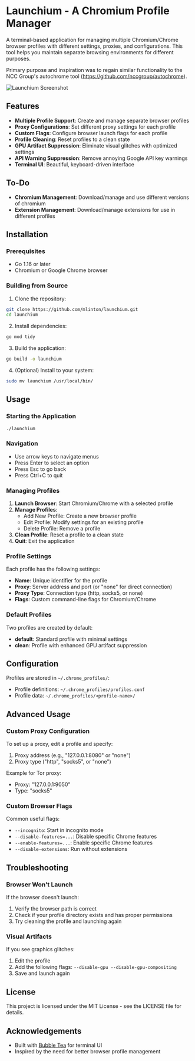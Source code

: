 # Launchium - A Chromium Profile Manager

A terminal-based application for managing multiple Chromium/Chrome browser profiles with different settings, proxies, and configurations. This tool helps you maintain separate browsing environments for different purposes.

Primary purpose and inspiration was to regain similar functionality to the NCC Group's autochrome tool (https://github.com/nccgroup/autochrome).

![Launchium Screenshot](https://github.com/user-attachments/assets/2f5adc64-cf61-463c-ad67-819b2b828493)


## Features

- **Multiple Profile Support**: Create and manage separate browser profiles
- **Proxy Configurations**: Set different proxy settings for each profile
- **Custom Flags**: Configure browser launch flags for each profile
- **Profile Cleaning**: Reset profiles to a clean state
- **GPU Artifact Suppression**: Eliminate visual glitches with optimized settings
- **API Warning Suppression**: Remove annoying Google API key warnings
- **Terminal UI**: Beautiful, keyboard-driven interface

## To-Do
- **Chromium Management**: Download/manage and use different versions of chromium
- **Extension Management**: Download/manage extensions for use in different profiles

## Installation

### Prerequisites

- Go 1.16 or later
- Chromium or Google Chrome browser

### Building from Source

1. Clone the repository:
```bash
git clone https://github.com/mlinton/launchium.git
cd launchium
```

2. Install dependencies:
```bash
go mod tidy
```

3. Build the application:
```bash
go build -o launchium
```

4. (Optional) Install to your system:
```bash
sudo mv launchium /usr/local/bin/
```

## Usage

### Starting the Application

```bash
./launchium
```

### Navigation

- Use arrow keys to navigate menus
- Press Enter to select an option
- Press Esc to go back
- Press Ctrl+C to quit

### Managing Profiles

1. **Launch Browser**: Start Chromium/Chrome with a selected profile
2. **Manage Profiles**:
   - Add New Profile: Create a new browser profile
   - Edit Profile: Modify settings for an existing profile
   - Delete Profile: Remove a profile
3. **Clean Profile**: Reset a profile to a clean state
4. **Quit**: Exit the application

### Profile Settings

Each profile has the following settings:

- **Name**: Unique identifier for the profile
- **Proxy**: Server address and port (or "none" for direct connection)
- **Proxy Type**: Connection type (http, socks5, or none)
- **Flags**: Custom command-line flags for Chromium/Chrome

### Default Profiles

Two profiles are created by default:
- **default**: Standard profile with minimal settings
- **clean**: Profile with enhanced GPU artifact suppression

## Configuration

Profiles are stored in `~/.chrome_profiles/`:
- Profile definitions: `~/.chrome_profiles/profiles.conf`
- Profile data: `~/.chrome_profiles/<profile-name>/`

## Advanced Usage

### Custom Proxy Configuration

To set up a proxy, edit a profile and specify:
1. Proxy address (e.g., "127.0.0.1:8080" or "none")
2. Proxy type ("http", "socks5", or "none")

Example for Tor proxy:
- Proxy: "127.0.0.1:9050"
- Type: "socks5"

### Custom Browser Flags

Common useful flags:
- `--incognito`: Start in incognito mode
- `--disable-features=...`: Disable specific Chrome features
- `--enable-features=...`: Enable specific Chrome features
- `--disable-extensions`: Run without extensions

## Troubleshooting

### Browser Won't Launch

If the browser doesn't launch:
1. Verify the browser path is correct
2. Check if your profile directory exists and has proper permissions
3. Try cleaning the profile and launching again

### Visual Artifacts

If you see graphics glitches:
1. Edit the profile
2. Add the following flags: `--disable-gpu --disable-gpu-compositing`
3. Save and launch again

## License

This project is licensed under the MIT License - see the LICENSE file for details.

## Acknowledgements

- Built with [Bubble Tea](https://github.com/charmbracelet/bubbletea) for terminal UI
- Inspired by the need for better browser profile management
